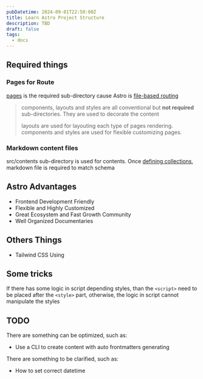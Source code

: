 ```yaml
---
pubDatetime: 2024-09-01T22:50:00Z
title: Learn Astro Project Structure
description: TBD
draft: false
tags:
  - docs
---
```


## Required things

### Pages for Route

[pages](https://docs.astro.build/en/basics/project-structure/#srcpages) is the required sub-directory cause Astro is [file-based routing](https://docs.astro.build/en/basics/astro-pages/#file-based-routing)

> components, layouts and styles are all conventional but **not required** sub-directories. They are used to decorate the content
>
> layouts are used for layouting each type of pages rendering.
> components and styles are used for flexible customizing pages.

### Markdown content files

src/contents sub-directory is used for contents. Once [defining collections](https://docs.astro.build/en/guides/content-collections/#defining-collections), markdown file is required to match schema

## Astro Advantages

- Frontend Development Friendly
- Flexible and Highly Customized
- Great Ecosystem and Fast Growth Community
- Well Organized Documentaries

## Others Things

- Tailwind CSS Using

## Some tricks

If there has some logic in script depending styles, than the `<script>` need to be placed after the `<style>` part, otherwise, the logic in script cannot manipulate the styles

## TODO

There are something can be optimized, such as:

- Use a CLI to create content with auto frontmatters generating

There are something to be clarified, such as:

- How to set correct datetime
